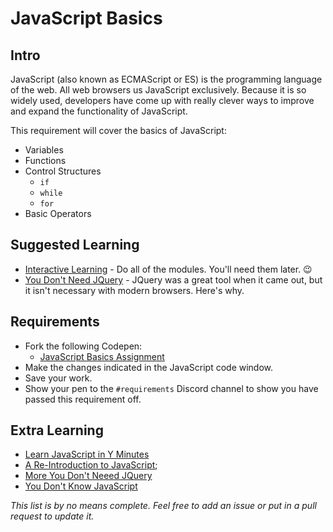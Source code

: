 # JavaScript Basics

## Intro

JavaScript (also known as ECMAScript or ES) is the programming language of the web. All web browsers us JavaScript exclusively. Because it is so widely used, developers have come up with really clever ways to improve and expand the functionality of JavaScript.

This requirement will cover the basics of JavaScript:

- Variables
- Functions
- Control Structures
  - `if`
  - `while`
  - `for`
- Basic Operators

## Suggested Learning

- [Interactive Learning](http://www.learn-js.org) - Do all of the modules. You'll need them later. 😉
- [You Don't Need JQuery](https://css-tricks.com/now-ever-might-not-need-jquery/) - JQuery was a great tool when it came out, but it isn't necessary with modern browsers. Here's why.

## Requirements

- Fork the following Codepen:
  - [JavaScript Basics Assignment](https://codepen.io/alexanderson1993/pen/Kvdjgj?editors=0010)
- Make the changes indicated in the JavaScript code window.
- Save your work.
- Show your pen to the `#requirements` Discord channel to show you have passed this requirement off.

## Extra Learning

- [Learn JavaScript in Y Minutes](https://learnxinyminutes.com/docs/javascript/)
- [A Re-Introduction to JavaScript](https://developer.mozilla.org/en-US/docs/Web/JavaScript/A_re-introduction_to_JavaScript);
- [More You Don't Neeed JQuery](https://github.com/oneuijs/You-Dont-Need-jQuery)
- [You Don't Know JavaScript](https://github.com/getify/You-Dont-Know-JS)

*This list is by no means complete. Feel free to add an issue or put in a pull request to update it.*
